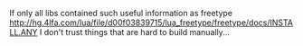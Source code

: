 If only all libs contained such useful information as freetype http://hg.4lfa.com/lua/file/d00f03839715/lua_freetype/freetype/docs/INSTALL.ANY I don't trust things that are hard to build manually...